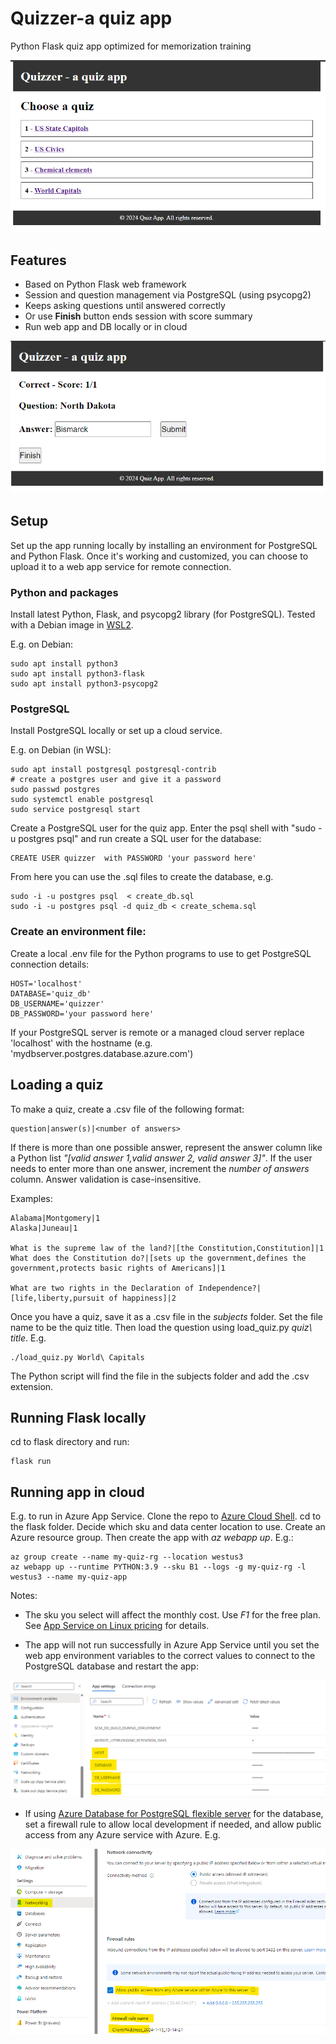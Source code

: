 # Quizzer-a quiz app

Python Flask quiz app optimized for memorization training

![](./img/quiz0.png)

## Features
- Based on Python Flask web framework
- Session and question management via PostgreSQL (using psycopg2)
- Keeps asking questions until answered correctly
- Or use __Finish__ button ends session with score summary
- Run web app and DB locally or in cloud

![](./img/quiz.png)

## Setup
Set up the app running locally by installing an environment for PostgreSQL and Python Flask. Once it's working and customized, you can choose to upload it to a web app service for remote connection.

### Python and packages
Install latest Python, Flask, and psycopg2 library (for PostgreSQL). Tested with a Debian image in [WSL2](https://learn.microsoft.com/windows/wsl/install). 

E.g. on Debian: 

    sudo apt install python3
    sudo apt install python3-flask
    sudo apt install python3-psycopg2

### PostgreSQL
Install PostgreSQL locally or set up a cloud service. 

E.g. on Debian (in WSL):

    sudo apt install postgresql postgresql-contrib
    # create a postgres user and give it a password
    sudo passwd postgres
    sudo systemctl enable postgresql
    sudo service postgresql start

Create a PostgreSQL user for the quiz app. Enter the psql shell with "sudo -u postgres psql" and run create a SQL user for the database:

    CREATE USER quizzer  with PASSWORD 'your password here'

From here you can use the .sql files to create the database, e.g.

    sudo -i -u postgres psql  < create_db.sql
    sudo -i -u postgres psql -d quiz_db < create_schema.sql

### Create an environment file:
Create a local .env file for the Python programs to use to get PostgreSQL connection details:

    HOST='localhost'
    DATABASE='quiz_db'
    DB_USERNAME='quizzer'
    DB_PASSWORD='your password here'

If your PostgreSQL server is remote or a managed cloud server replace 'localhost' with the hostname (e.g. 'mydbserver.postgres.database.azure.com')

## Loading a quiz

To make a quiz, create a .csv file of the following format:

    question|answer(s)|<number of answers>

If there is more than one possible answer, represent the answer column like a Python list _"[valid answer 1,valid answer 2, valid answer 3]"_. If the user needs to enter more than one answer, increment the _number of answers_ column. Answer validation is case-insensitive.

Examples:

    Alabama|Montgomery|1
    Alaska|Juneau|1

    What is the supreme law of the land?|[the Constitution,Constitution]|1
    What does the Constitution do?|[sets up the government,defines the government,protects basic rights of Americans]|1

    What are two rights in the Declaration of Independence?|[life,liberty,pursuit of happiness]|2

Once you have a quiz, save it as a .csv file in the _subjects_ folder. Set the file name to be the quiz title. Then load the question using load_quiz.py _quiz\ title_. E.g.

    ./load_quiz.py World\ Capitals

The Python script will find the file in the subjects folder and add the .csv extension.

## Running Flask locally
cd to flask directory and run:

    flask run

## Running app in cloud
E.g. to run in Azure App Service. Clone the repo to [Azure Cloud Shell](https://learn.microsoft.com/azure/cloud-shell/overview). cd to the flask folder. Decide which sku and data center location to use. Create an Azure resource group. Then create the app with _az webapp up_. E.g.:

    az group create --name my-quiz-rg --location westus3
    az webapp up --runtime PYTHON:3.9 --sku B1 --logs -g my-quiz-rg -l westus3 --name my-quiz-app

Notes: 

- The sku you select will affect the monthly cost. Use _F1_ for the free plan. See [App Service on Linux pricing](https://azure.microsoft.com/pricing/details/app-service/linux/) for details.

- The app will not run successfully in Azure App Service until you set the web app environment variables to the correct values to connect to the PostgreSQL database and restart the app:

![](./img/app_service_env.png)

- If using [Azure Database for PostgreSQL flexible server](https://learn.microsoft.com/azure/postgresql/flexible-server/overview) for the database, set a firewall rule to allow local development if needed, and allow public access from any Azure service with Azure. E.g.

![](./img/postgres_networking.png)